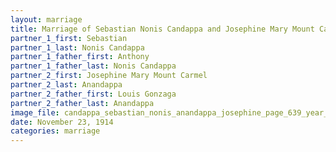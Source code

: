 ```yaml
---
layout: marriage
title: Marriage of Sebastian Nonis Candappa and Josephine Mary Mount Carmel Anandappa
partner_1_first: Sebastian
partner_1_last: Nonis Candappa
partner_1_father_first: Anthony
partner_1_father_last: Nonis Candappa
partner_2_first: Josephine Mary Mount Carmel
partner_2_last: Anandappa
partner_2_father_first: Louis Gonzaga
partner_2_father_last: Anandappa
image_file: candappa_sebastian_nonis_anandappa_josephine_page_639_year_1912
date: November 23, 1914
categories: marriage
---
```


